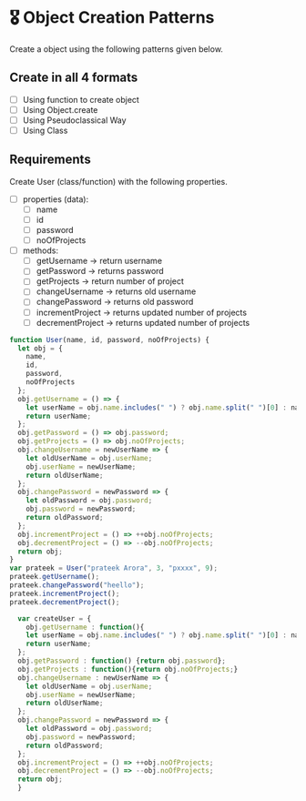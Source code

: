 # 🎖 Object Creation Patterns

Create a object using the following patterns given below.

## Create in all 4 formats

- [ ] Using function to create object
- [ ] Using Object.create
- [ ] Using Pseudoclassical Way
- [ ] Using Class

## Requirements

Create User (class/function) with the following properties.

- [ ] properties (data):
  - [ ] name
  - [ ] id
  - [ ] password
  - [ ] noOfProjects
- [ ] methods:
  - [ ] getUsername -> return username
  - [ ] getPassword -> returns password
  - [ ] getProjects -> return number of project
  - [ ] changeUsername -> returns old username
  - [ ] changePassword -> returns old password
  - [ ] incrementProject -> returns updated number of projects
  - [ ] decrementProject -> returns updated number of projects

<!-- Using function to create object -->

```js
function User(name, id, password, noOfProjects) {
  let obj = {
    name,
    id,
    password,
    noOfProjects
  };
  obj.getUsername = () => {
    let userName = obj.name.includes(" ") ? obj.name.split(" ")[0] : name;
    return userName;
  };
  obj.getPassword = () => obj.password;
  obj.getProjects = () => obj.noOfProjects;
  obj.changeUsername = newUserName => {
    let oldUserName = obj.userName;
    obj.userName = newUserName;
    return oldUserName;
  };
  obj.changePassword = newPassword => {
    let oldPassword = obj.password;
    obj.password = newPassword;
    return oldPassword;
  };
  obj.incrementProject = () => ++obj.noOfProjects;
  obj.decrementProject = () => --obj.noOfProjects;
  return obj;
}
var prateek = User("prateek Arora", 3, "pxxxx", 9);
prateek.getUsername();
prateek.changePassword("heello");
prateek.incrementProject();
prateek.decrementProject();
```
<!-- Using Object.create -->

```js
  var createUser = {
    obj.getUsername : function(){
    let userName = obj.name.includes(" ") ? obj.name.split(" ")[0] : name;
    return userName;
  };
  obj.getPassword : function() {return obj.password};
  obj.getProjects : function(){return obj.noOfProjects;}
  obj.changeUsername : newUserName => {
    let oldUserName = obj.userName;
    obj.userName = newUserName;
    return oldUserName;
  };
  obj.changePassword = newPassword => {
    let oldPassword = obj.password;
    obj.password = newPassword;
    return oldPassword;
  };
  obj.incrementProject = () => ++obj.noOfProjects;
  obj.decrementProject = () => --obj.noOfProjects;
  return obj;
  }
```
